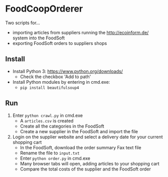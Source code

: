 # FoodCoopOrderer
Two scripts for...

* importing articles from suppliers running the http://ecoinform.de/ system into the FoodSoft
* exporting FoodSoft orders to suppliers shops

## Install
* Install Python 3: https://www.python.org/downloads/
	* Check the checkbox 'Add to path'
* Install Python modules by entering in cmd.exe:
	* ```pip install beautifulsoup4```

## Run
1. Enter ```python crawl.py``` in cmd.exe
	* A ```articles.csv``` is created
	* Create all the categories in the FoodSoft
	* Create a new supplier in the FoodSoft and import the file 
2. Login on the supplier website and select a delivery date for your current shopping cart
	* In the FoodSoft, download the order summary Fax text file
	* Rename the file to ```input.txt```
	* Enter ```python order.py``` in cmd.exe
	* Many browser tabs will open, adding articles to your shopping cart
	* Compare the total costs of the supplier and the FoodSoft order